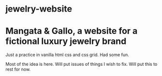 # jewelry-website

# Mangata & Gallo, a website for a fictional luxury jewelry brand

Just a practice in vanilla html css and css grid. Had some fun. 

Most of the idea is here. Will put issues of things I wish to fix. Will put this to rest for now. 
